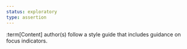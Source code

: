 ```yaml
---
status: exploratory
type: assertion
---
```


 :term[Content] author(s) follow a style guide that includes guidance on focus indicators.
